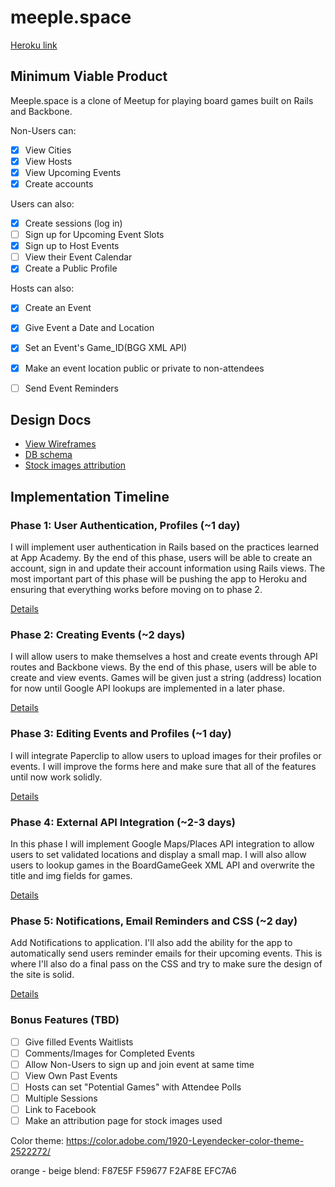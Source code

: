 # meeple.space

[Heroku link][heroku]

[heroku]: https://meeplespace.herokuapp.com

## Minimum Viable Product
Meeple.space is a clone of Meetup for playing board games built on Rails and Backbone. 

Non-Users can:

- [X] View Cities
- [X] View Hosts
- [X] View Upcoming Events
- [X] Create accounts

Users can also:

- [X] Create sessions (log in)
- [ ] Sign up for Upcoming Event Slots
- [X] Sign up to Host Events
- [ ] View their Event Calendar
- [X] Create a Public Profile

Hosts can also:

- [X] Create an Event
- [X] Give Event a Date and Location
- [X] Set an Event's Game_ID(BGG XML API)
- [X] Make an event location public or private to non-attendees
- [ ] Send Event Reminders


## Design Docs
* [View Wireframes][views]
* [DB schema][schema]
* [Stock images attribution][attrib]

[views]: ./docs/views.md
[schema]: ./docs/schema.md
[attrib]: ./docs/attrib.md

## Implementation Timeline

### Phase 1: User Authentication, Profiles (~1 day)
I will implement user authentication in Rails based on the practices learned at App Academy. By the end of this phase, users will be able to create an account, sign in and update their account information using Rails views. The most important part of this phase will be pushing the app to Heroku and ensuring that everything works before moving on to phase 2.

[Details][phase-one]

### Phase 2: Creating Events (~2 days)
I will allow users to make themselves a host and
create events through API routes and Backbone views. By the end of this phase, users will be able to create and view events.  Games will be given just a string (address) location for now until Google API lookups are implemented in a later phase.

[Details][phase-two]

### Phase 3: Editing Events and Profiles (~1 day)
I will integrate Paperclip to allow users to upload images for their profiles or events.  I will improve the forms here and make sure that all of the features until now work solidly.

[Details][phase-three]

### Phase 4: External API Integration (~2-3 days)
In this phase I will implement Google Maps/Places API integration to allow users to set validated locations and display a small map.  I will also allow users to lookup games in the BoardGameGeek XML API and overwrite the title and img fields for games.

[Details][phase-four]

### Phase 5: Notifications, Email Reminders and CSS (~2 day)
Add Notifications to application. I'll also add the ability for the app to automatically send users reminder emails for their upcoming events. This is where I'll also do a final pass on the CSS and try to make sure the design of the site is solid. 

[Details][phase-five]

### Bonus Features (TBD)
- [ ] Give filled Events Waitlists
- [ ] Comments/Images for Completed Events
- [ ] Allow Non-Users to sign up and join event at same time
- [ ] View Own Past Events
- [ ] Hosts can set "Potential Games" with Attendee Polls
- [ ] Multiple Sessions
- [ ] Link to Facebook
- [ ] Make an attribution page for stock images used

[phase-one]: ./docs/phases/phase1.md
[phase-two]: ./docs/phases/phase2.md
[phase-three]: ./docs/phases/phase3.md
[phase-four]: ./docs/phases/phase4.md
[phase-five]: ./docs/phases/phase5.md

Color theme: https://color.adobe.com/1920-Leyendecker-color-theme-2522272/

orange - beige blend:
F87E5F
F59677
F2AF8E
EFC7A6
